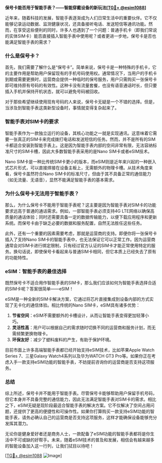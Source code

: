 **保号卡能否用于智能手表？——智能穿戴设备的新玩法[[TG💪+ @esim1088](https://t.me/s/esim1088)]**

近年来，随着科技的发展，智能手表逐渐成为人们日常生活中的重要伙伴。它不仅能够记录运动数据、监测健康状况，还具备接听电话、发送短信等通讯功能。然而，在享受这些便利的同时，许多人也遇到了一个问题：普通手机卡（即我们常说的实体SIM卡）能否直接插入智能手表中使用呢？或者更进一步地，保号卡是否也能满足智能手表的需求？

### 什么是保号卡？

首先，我们需要了解什么是“保号卡”。简单来说，保号卡是一种特殊的手机卡，它的主要作用是帮助用户保留现有的手机号码使用权。通常情况下，当用户的手机卡到期或需要更换时，运营商会提供一种临时的保号服务，用户只需购买一张保号卡即可维持原有号码的有效性。这种卡没有流量套餐，也没有语音通话时长，但只要插入手机并保持开机状态，就可以避免号码被回收。

对于那些希望继续使用现有号码的人来说，保号卡无疑是一个不错的选择。但是，当涉及到智能手表这类新型设备时，事情就变得复杂起来了。

### 智能手表对SIM卡的要求

智能手表作为一款独立运行的设备，其核心功能之一就是实现通讯。这意味着它需要一张真正的SIM卡来完成拨打电话和发送短信的任务。然而，并不是所有的SIM卡都适合安装到智能手表上。这是因为智能手表内部的空间非常有限，无法容纳标准尺寸的SIM卡槽，因此大多数智能手表采用的是Nano SIM卡或者eSIM技术。

Nano SIM卡是一种比传统SIM卡更小的版本，而eSIM则是近年来兴起的一种嵌入式芯片形式，可以直接焊接在设备主板上，无需额外的物理卡槽。从技术角度来看，保号卡虽然符合Nano SIM卡的标准尺寸，但由于其不具备正常的通信能力（如无流量、无语音），显然不能满足智能手表的基本需求。

### 为什么保号卡无法用于智能手表？

那么，为什么保号卡不能用于智能手表呢？这主要是因为智能手表对SIM卡的功能要求远高于普通的通话需求。例如，一部智能手表必须支持4G LTE网络以确保高质量的通话体验；同时还需要具备一定的数据传输能力，以便下载应用程序和更新系统。而保号卡由于缺乏必要的数据和服务配置，自然无法胜任这些任务。

此外，还有一个重要的因素需要考虑，那就是运营商的支持。即便你将一张保号卡插入了支持Nano SIM卡的智能手表中，也无法保证它可以正常工作。因为运营商通常会对SIM卡进行绑定限制，只有经过官方认证的SIM卡才能正常使用特定的服务。换句话说，即使保号卡看起来与普通SIM卡相同，但它本质上已经失去了原有的功能特性。

### eSIM：智能手表的最佳选择

既然保号卡不适合用作智能手表的SIM卡，那么我们应该如何为智能手表选择合适的SIM卡呢？答案很简单——eSIM！

eSIM是一种全新的SIM卡解决方案，它通过将芯片直接集成到设备内部的方式实现了无卡化的通信体验。相比传统的Nano SIM卡，eSIM具有诸多优势：

1. **节省空间**：eSIM不需要额外的卡槽设计，从而让智能手表变得更加轻薄小巧。
2. **灵活性高**：用户可以根据自己的需求随时切换不同的运营商和服务计划，而无需频繁更换物理卡。
3. **环保友好**：减少了塑料废料的产生，有助于保护环境。

目前市面上许多高端智能手表都已经开始支持eSIM技术，比如苹果Apple Watch Series 7、三星Galaxy Watch4系列以及华为WATCH GT3 Pro等。如果你正在考虑入手一款支持eSIM功能的智能手表，不妨提前咨询你的运营商是否支持这项服务。

### 总结

综上所述，保号卡并不能用于智能手表。尽管保号卡能够帮助用户保留手机号码，但它本身并不具备完整的通信能力，因此无法满足智能手表对SIM卡的需求。相比之下，eSIM无疑是现阶段最适合智能手表的解决方案。它不仅解决了空间占用问题，还提供了更高的便捷性和可操作性。如果你打算购买一款支持eSIM功能的智能手表，请务必确认自己的运营商是否支持这项服务，这样才能确保设备能够充分发挥其潜力。

无论你是健身爱好者还是商务人士，一款配备了eSIM功能的智能手表都将是你生活中不可或缺的好帮手。未来，随着eSIM技术的普及和发展，相信会有越来越多的智能设备加入这一行列，让我们拭目以待吧！

[[TG💪+ @esim1088](https://t.me/s/esim1088) ![Image](https://i.postimg.cc/4NQfJmqS/Snipaste-2025-05-13-00-14-12.png)]